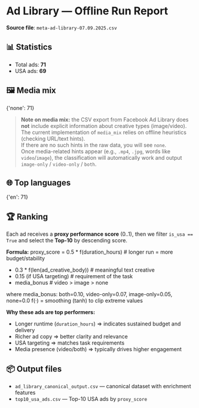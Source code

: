 # Ad Library — Offline Run Report

**Source file**: `meta-ad-library-07.09.2025.csv`

## 📊 Statistics
- Total ads: **71**
- USA ads: **69**

## 🖼️ Media mix
{'none': 71}

> **Note on media mix:** the CSV export from Facebook Ad Library does **not** include explicit information about creative types (image/video).  
> The current implementation of `media_mix` relies on offline heuristics (checking URL/text hints).  
> If there are no such hints in the raw data, you will see `none`.  
> Once media-related hints appear (e.g., `.mp4`, `.jpg`, words like `video`/`image`), the classification will automatically work and output `image-only` / `video-only` / `both`.

## 🌐 Top languages
{'en': 71}

## 🏆 Ranking
Each ad receives a **proxy performance score** (0..1), then we filter `is_usa == True` and select the **Top-10** by descending score.

**Formula:**
proxy_score =
  0.5 * f(duration_hours)         # longer run = more budget/stability
+ 0.3 * f(len(ad_creative_body))  # meaningful text creative
+ 0.15 (if USA targeting)         # requirement of the task
+ media_bonus                     # video > image > none
    
where media_bonus: both=0.10, video-only=0.07, image-only=0.05, none=0.0
f(·) = smoothing (tanh) to clip extreme values

**Why these ads are top performers:**
- Longer runtime (`duration_hours`) ⇒ indicates sustained budget and delivery  
- Richer ad copy ⇒ better clarity and relevance  
- USA targeting ⇒ matches task requirements  
- Media presence (video/both) ⇒ typically drives higher engagement  
    
## 📦 Output files
- `ad_library_canonical_output.csv` — canonical dataset with enrichment features  
- `top10_usa_ads.csv` — Top-10 USA ads by `proxy_score`
    

